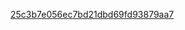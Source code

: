 [25c3b7e056ec7bd21dbd69fd93879aa7](https://github.com/prox11/CTF-Writeups/assets/148764185/a840ae0c-1c01-4c6d-ad76-d6a2bf09812e)
